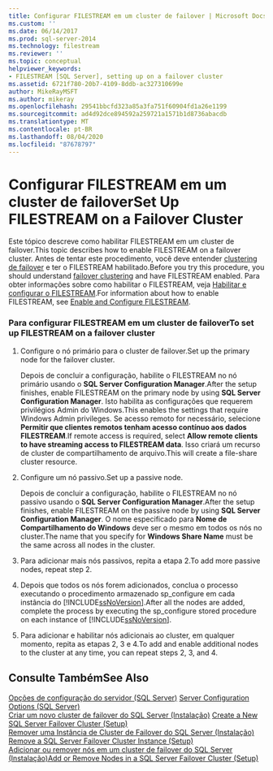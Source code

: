 ```yaml
---
title: Configurar FILESTREAM em um cluster de failover | Microsoft Docs
ms.custom: ''
ms.date: 06/14/2017
ms.prod: sql-server-2014
ms.technology: filestream
ms.reviewer: ''
ms.topic: conceptual
helpviewer_keywords:
- FILESTREAM [SQL Server], setting up on a failover cluster
ms.assetid: 6721f780-20b7-4109-8ddb-ac327310699e
author: MikeRayMSFT
ms.author: mikeray
ms.openlocfilehash: 29541bbcfd323a85a3fa751f60904fd1a26e1199
ms.sourcegitcommit: ad4d92dce894592a259721a1571b1d8736abacdb
ms.translationtype: MT
ms.contentlocale: pt-BR
ms.lasthandoff: 08/04/2020
ms.locfileid: "87678797"
---
```

# <a name="set-up-filestream-on-a-failover-cluster"></a><span data-ttu-id="7ab62-102">Configurar FILESTREAM em um cluster de failover</span><span class="sxs-lookup"><span data-stu-id="7ab62-102">Set Up FILESTREAM on a Failover Cluster</span></span>
  <span data-ttu-id="7ab62-103">Este tópico descreve como habilitar FILESTREAM em um cluster de failover.</span><span class="sxs-lookup"><span data-stu-id="7ab62-103">This topic describes how to enable FILESTREAM on a failover cluster.</span></span> <span data-ttu-id="7ab62-104">Antes de tentar este procedimento, você deve entender [clustering de failover](../../sql-server/failover-clusters/windows/always-on-failover-cluster-instances-sql-server.md) e ter o FILESTREAM habilitado.</span><span class="sxs-lookup"><span data-stu-id="7ab62-104">Before you try this procedure, you should understand [failover clustering](../../sql-server/failover-clusters/windows/always-on-failover-cluster-instances-sql-server.md) and have FILESTREAM enabled.</span></span> <span data-ttu-id="7ab62-105">Para obter informações sobre como habilitar o FILESTREAM, veja [Habilitar e configurar o FILESTREAM](enable-and-configure-filestream.md).</span><span class="sxs-lookup"><span data-stu-id="7ab62-105">For information about how to enable FILESTREAM, see [Enable and Configure FILESTREAM](enable-and-configure-filestream.md).</span></span>  
  
### <a name="to-set-up-filestream-on-a-failover-cluster"></a><span data-ttu-id="7ab62-106">Para configurar FILESTREAM em um cluster de failover</span><span class="sxs-lookup"><span data-stu-id="7ab62-106">To set up FILESTREAM on a failover cluster</span></span>  
  
1.  <span data-ttu-id="7ab62-107">Configure o nó primário para o cluster de failover.</span><span class="sxs-lookup"><span data-stu-id="7ab62-107">Set up the primary node for the failover cluster.</span></span>  
  
     <span data-ttu-id="7ab62-108">Depois de concluir a configuração, habilite o FILESTREAM no nó primário usando o **SQL Server Configuration Manager**.</span><span class="sxs-lookup"><span data-stu-id="7ab62-108">After the setup finishes, enable FILESTREAM on the primary node by using **SQL Server Configuration Manager**.</span></span> <span data-ttu-id="7ab62-109">Isto habilita as configurações que requerem privilégios Admin do Windows.</span><span class="sxs-lookup"><span data-stu-id="7ab62-109">This enables the settings that require Windows Admin privileges.</span></span> <span data-ttu-id="7ab62-110">Se acesso remoto for necessário, selecione **Permitir que clientes remotos tenham acesso contínuo aos dados FILESTREAM**.</span><span class="sxs-lookup"><span data-stu-id="7ab62-110">If remote access is required, select **Allow remote clients to have streaming access to FILESTREAM data**.</span></span> <span data-ttu-id="7ab62-111">Isso criará um recurso de cluster de compartilhamento de arquivo.</span><span class="sxs-lookup"><span data-stu-id="7ab62-111">This will create a file-share cluster resource.</span></span>  
  
2.  <span data-ttu-id="7ab62-112">Configure um nó passivo.</span><span class="sxs-lookup"><span data-stu-id="7ab62-112">Set up a passive node.</span></span>  
  
     <span data-ttu-id="7ab62-113">Depois de concluir a configuração, habilite o FILESTREAM no nó passivo usando o **SQL Server Configuration Manager**.</span><span class="sxs-lookup"><span data-stu-id="7ab62-113">After the setup finishes, enable FILESTREAM on the passive node by using **SQL Server Configuration Manager**.</span></span> <span data-ttu-id="7ab62-114">O nome especificado para **Nome de Compartilhamento do Windows** deve ser o mesmo em todos os nós no cluster.</span><span class="sxs-lookup"><span data-stu-id="7ab62-114">The name that you specify for **Windows Share Name** must be the same across all nodes in the cluster.</span></span>  
  
3.  <span data-ttu-id="7ab62-115">Para adicionar mais nós passivos, repita a etapa 2.</span><span class="sxs-lookup"><span data-stu-id="7ab62-115">To add more passive nodes, repeat step 2.</span></span>  
  
4.  <span data-ttu-id="7ab62-116">Depois que todos os nós forem adicionados, conclua o processo executando o procedimento armazenado sp_configure em cada instância do [!INCLUDE[ssNoVersion](../../includes/ssnoversion-md.md)].</span><span class="sxs-lookup"><span data-stu-id="7ab62-116">After all the nodes are added, complete the process by executing the sp_configure stored procedure on each instance of [!INCLUDE[ssNoVersion](../../includes/ssnoversion-md.md)].</span></span>  
  
5.  <span data-ttu-id="7ab62-117">Para adicionar e habilitar nós adicionais ao cluster, em qualquer momento, repita as etapas 2, 3 e 4.</span><span class="sxs-lookup"><span data-stu-id="7ab62-117">To add and enable additional nodes to the cluster at any time, you can repeat steps 2, 3, and 4.</span></span>  
  
## <a name="see-also"></a><span data-ttu-id="7ab62-118">Consulte Também</span><span class="sxs-lookup"><span data-stu-id="7ab62-118">See Also</span></span>  
 <span data-ttu-id="7ab62-119">[Opções de configuração do servidor &#40;SQL Server&#41;](../../database-engine/configure-windows/server-configuration-options-sql-server.md) </span><span class="sxs-lookup"><span data-stu-id="7ab62-119">[Server Configuration Options &#40;SQL Server&#41;](../../database-engine/configure-windows/server-configuration-options-sql-server.md) </span></span>  
 <span data-ttu-id="7ab62-120">[Criar um novo cluster de failover do SQL Server &#40;Instalação&#41;](../../sql-server/failover-clusters/install/create-a-new-sql-server-failover-cluster-setup.md) </span><span class="sxs-lookup"><span data-stu-id="7ab62-120">[Create a New SQL Server Failover Cluster &#40;Setup&#41;](../../sql-server/failover-clusters/install/create-a-new-sql-server-failover-cluster-setup.md) </span></span>  
 <span data-ttu-id="7ab62-121">[Remover uma Instância de Cluster de Failover do SQL Server &#40;Instalação&#41;](../../sql-server/failover-clusters/install/remove-a-sql-server-failover-cluster-instance-setup.md) </span><span class="sxs-lookup"><span data-stu-id="7ab62-121">[Remove a SQL Server Failover Cluster Instance &#40;Setup&#41;](../../sql-server/failover-clusters/install/remove-a-sql-server-failover-cluster-instance-setup.md) </span></span>  
 [<span data-ttu-id="7ab62-122">Adicionar ou remover nós em um cluster de failover do SQL Server &#40;Instalação&#41;</span><span class="sxs-lookup"><span data-stu-id="7ab62-122">Add or Remove Nodes in a SQL Server Failover Cluster &#40;Setup&#41;</span></span>](../../sql-server/failover-clusters/install/add-or-remove-nodes-in-a-sql-server-failover-cluster-setup.md)  
  
  
